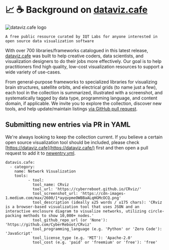 
# :chart_with_upwards_trend: :coffee: Background on [dataviz.cafe](https://dataviz.cafe/) 

<img src="https://res.cloudinary.com/dzu5qhcon/image/upload/f_auto,q_auto:eco/v1567608353/logo/dataviz_cafe_logo_block.png" alt="dataviz.cafe logo" />

```
A free public resource curated by IQT Labs for anyone interested in open source data visualization software
```

With over 700 libraries/frameworks catalogued in this latest release, [dataviz.cafe](https://dataviz.cafe/) was built to help creative coders, data scientists, and visualization designers to do their jobs more effectively. Our goal is to help practitioners find high quality, low-cost visualization resources to support a wide variety of use-cases.

From general-purpose frameworks to specialized libraries for visualizing brain structures, satellite orbits, and electrical grids (to name just a few), each tool in the collection is summarized, illustrated with a screenshot, and systematically tagged by data type, programming language, and content domain,  if applicable. We invite you to explore the collection, discover new tools, and help update/maintain listings [via GitHub pull request](https://github.com/dataviz-cafe/contribute/pulls).

## Submitting new entries via PR in YAML

We're always looking to keep the collection current. If you believe a certain open source visualization tool should be included, please check [https://dataviz.cafe](https://dataviz.cafe/) first and then open a pull request to add it to [newentry.yml](new_entry.yml).

```
datavis.cafe:
  - category:
    name: Network Visualization
    tools:
          - tool:
            tool_name: CRviz
            tool_url: 'https://cyberreboot.github.io/CRviz/'
            tool_screenshot_url: 'https://cdn-images-1.medium.com/max/2600/1*ayqvpmeOWBBaALqHGMcOCQ.png'
            tool_description (ideally ±25 words / ±175 chars): 'CRviz is a browser-based visualization tool that uses JSON and an interactive enclosure diagram to visualize networks, utilizing circle-packing methods to show 10,000+ nodes.'
            tool_github_repo_url (or 'None'): 'https://github.com/CyberReboot/CRviz'
            tool_programming_language (e.g. 'Python' or 'Zero Code'): 'JavaScript'
            tool_license_type (e.g. 'MIT'): 'Apache-2.0'
            tool_cost (e.g. 'paid' or 'freemium' or 'free'): 'free' 
```
